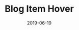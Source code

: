 ---
posttype: 'product'
slug: blog-item-hover
title: Blog Item Hover
date: 2019-06-19
id: 002
guid: 7ca321c1-0b05-4b93-9174-86420529983e
price: 5
image: ./image1.jpg
description: Interactive scale for blog items on hover. Available for both Squarespace 7.0 & 7.1 official templates.

video: ./BlogScale.mp4
---